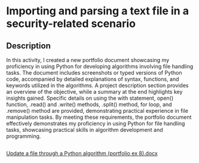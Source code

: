 <h1>Importing and parsing a text file in a security-related scenario</h1>


<h2>Description</h2>
In this activity, I created a new portfolio document showcasing my proficiency in using Python for developing algorithms involving file handling tasks. The document includes screenshots or typed versions of Python code, accompanied by detailed explanations of syntax, functions, and keywords utilized in the algorithms. A project description section provides an overview of the objective, while a summary at the end highlights key insights gained. Specific details on using the with statement, open() function, .read() and .write() methods, .split() method, for loop, and .remove() method are provided, demonstrating practical experience in file manipulation tasks. By meeting these requirements, the portfolio document effectively demonstrates my proficiency in using Python for file handling tasks, showcasing practical skills in algorithm development and programming.
<br />


<h2></h2>

[Update a file through a Python algorithm (portfolio ex 8).docx](https://github.com/cyberdavil2/Importing-and-parsing-a-text-file-in-a-security-related-scenario/files/15152406/Update.a.file.through.a.Python.algorithm.portfolio.ex.8.docx)



<!--
 ```diff
- text in red
+ text in green
! text in orange
# text in gray
@@ text in purple (and bold)@@
```
--!>
